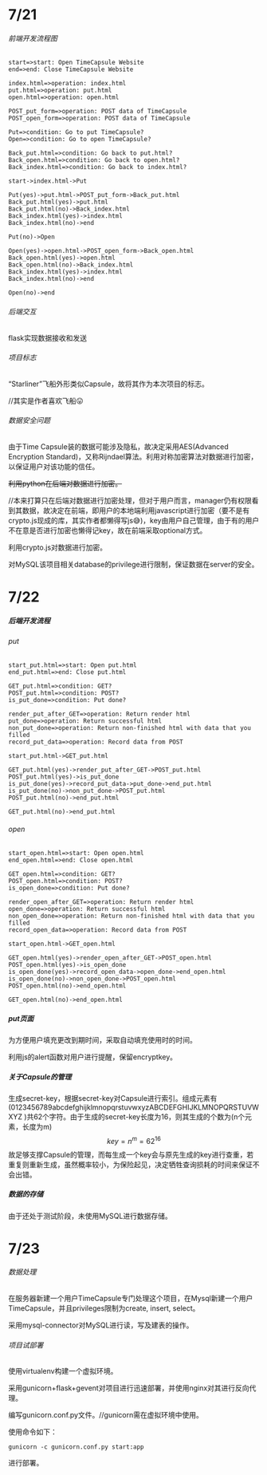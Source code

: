 # 7/21

###### 前端开发流程图

```flow
start=>start: Open TimeCapsule Website
end=>end: Close TimeCapsule Website

index.html=>operation: index.html
put.html=>operation: put.html
open.html=>operation: open.html

POST_put_form=>operation: POST data of TimeCapsule
POST_open_form=>operation: POST data of TimeCapsule

Put=>condition: Go to put TimeCapsule?
Open=>condition: Go to open TimeCapsule?

Back_put.html=>condition: Go back to put.html?
Back_open.html=>condition: Go back to open.html?
Back_index.html=>condition: Go back to index.html?

start->index.html->Put

Put(yes)->put.html->POST_put_form->Back_put.html
Back_put.html(yes)->put.html
Back_put.html(no)->Back_index.html
Back_index.html(yes)->index.html
Back_index.html(no)->end

Put(no)->Open

Open(yes)->open.html->POST_open_form->Back_open.html
Back_open.html(yes)->open.html
Back_open.html(no)->Back_index.html
Back_index.html(yes)->index.html
Back_index.html(no)->end

Open(no)->end
```

###### 后端交互

flask实现数据接收和发送

###### 项目标志

“Starliner”飞船外形类似Capsule，故将其作为本次项目的标志。

//其实是作者喜欢飞船:stuck_out_tongue:

###### 数据安全问题

由于Time Capsule装的数据可能涉及隐私，故决定采用AES(Advanced Encryption Standard)，又称Rijndael算法。利用对称加密算法对数据进行加密，以保证用户对该功能的信任。

~~利用python在后端对数据进行加密。~~

//本来打算只在后端对数据进行加密处理，但对于用户而言，manager仍有权限看到其数据，故决定在前端，即用户的本地端利用javascript进行加密（要不是有crypto.js现成的库，其实作者都懒得写js:sweat_smile:)，key由用户自己管理，由于有的用户不在意是否进行加密也懒得记key，故在前端采取optional方式。

利用crypto.js对数据进行加密。

对MySQL该项目相关database的privilege进行限制，保证数据在server的安全。

# 7/22

##### 后端开发流程

###### put

```flow
start_put.html=>start: Open put.html 
end_put.html=>end: Close put.html

GET_put.html=>condition: GET?
POST_put.html=>condition: POST?
is_put_done=>condition: Put done?

render_put_after_GET=>operation: Return render html
put_done=>operation: Return successful html
non_put_done=>operation: Return non-finished html with data that you filled
record_put_data=>operation: Record data from POST

start_put.html->GET_put.html

GET_put.html(yes)->render_put_after_GET->POST_put.html
POST_put.html(yes)->is_put_done
is_put_done(yes)->record_put_data->put_done->end_put.html
is_put_done(no)->non_put_done->POST_put.html
POST_put.html(no)->end_put.html

GET_put.html(no)->end_put.html
```

###### open

```flow
start_open.html=>start: Open open.html 
end_open.html=>end: Close open.html

GET_open.html=>condition: GET?
POST_open.html=>condition: POST?
is_open_done=>condition: Put done?

render_open_after_GET=>operation: Return render html
open_done=>operation: Return successful html
non_open_done=>operation: Return non-finished html with data that you filled
record_open_data=>operation: Record data from POST

start_open.html->GET_open.html

GET_open.html(yes)->render_open_after_GET->POST_open.html
POST_open.html(yes)->is_open_done
is_open_done(yes)->record_open_data->open_done->end_open.html
is_open_done(no)->non_open_done->POST_open.html
POST_open.html(no)->end_open.html

GET_open.html(no)->end_open.html
```

##### put页面

为方便用户填充更改到期时间，采取自动填充使用时的时间。

利用js的alert函数对用户进行提醒，保留encryptkey。

##### 关于Capsule的管理

生成secret-key，根据secret-key对Capsule进行索引。组成元素有(0123456789abcdefghijklmnopqrstuvwxyzABCDEFGHIJKLMNOPQRSTUVWXYZ )共62个字符。由于生成的secret-key长度为16，则其生成的个数为(n个元素，长度为m)
$$
key = {n^{m}} = {62^{16}}
$$
故足够支撑Capsule的管理，而每生成一个key会与原先生成的key进行查重，若重复则重新生成，虽然概率较小，为保险起见，决定牺牲查询损耗的时间来保证不会出错。

##### 数据的存储

由于还处于测试阶段，未使用MySQL进行数据存储。

# 7/23

###### 数据处理

在服务器新建一个用户TimeCapsule专门处理这个项目，在Mysql新建一个用户TimeCapsule，并且privileges限制为create, insert, select。

采用mysql-connector对MySQL进行读，写及建表的操作。

###### 项目试部署

使用virtualenv构建一个虚拟环境。

采用gunicorn+flask+gevent对项目进行迅速部署，并使用nginx对其进行反向代理。

编写gunicorn.conf.py文件。//gunicorn需在虚拟环境中使用。

使用命令如下：

```
gunicorn -c gunicorn.conf.py start:app
```

进行部署。